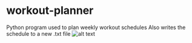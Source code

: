 # workout-planner
Python program used to plan weekly workout schedules
Also writes the schedule to a new .txt file
![alt text](https://pasteboard.co/IOUqGOL.png)
